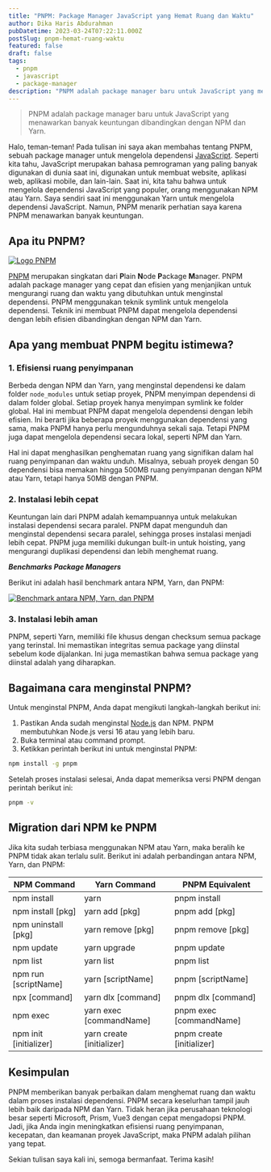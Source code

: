 ```yaml
---
title: "PNPM: Package Manager JavaScript yang Hemat Ruang dan Waktu"
author: Dika Haris Abdurahman
pubDatetime: 2023-03-24T07:22:11.000Z
postSlug: pnpm-hemat-ruang-waktu
featured: false
draft: false
tags:
  - pnpm
  - javascript
  - package-manager
description: "PNPM adalah package manager baru untuk JavaScript yang menawarkan banyak keuntungan dibandingkan dengan NPM dan Yarn."
---
```


> PNPM adalah package manager baru untuk JavaScript yang menawarkan banyak keuntungan dibandingkan dengan NPM dan Yarn.

Halo, teman-teman! Pada tulisan ini saya akan membahas tentang PNPM, sebuah package manager untuk mengelola dependensi [JavaScript](https://developer.mozilla.org/en-US/docs/Web/JavaScript). Seperti kita tahu, JavaScript merupakan bahasa pemrograman yang paling banyak digunakan di dunia saat ini, digunakan untuk membuat website, aplikasi web, aplikasi mobile, dan lain-lain. Saat ini, kita tahu bahwa untuk mengelola dependensi JavaScript yang populer, orang menggunakan NPM atau Yarn. Saya sendiri saat ini menggunakan Yarn untuk mengelola dependensi JavaScript. Namun, PNPM menarik perhatian saya karena PNPM menawarkan banyak keuntungan.

## Apa itu PNPM?

<div>
  <a href="/assets/pnpm-no-name-with-frame.svg">
    <img src="/assets/pnpm-no-name-with-frame.svg" class="sm:w-1/1 mx-auto" alt="Logo PNPM">
  </a>
</div>

[PNPM](https://pnpm.io/) merupakan singkatan dari **P**lain **N**ode **P**ackage **M**anager. PNPM adalah package manager yang cepat dan efisien yang menjanjikan untuk mengurangi ruang dan waktu yang dibutuhkan untuk menginstal dependensi. PNPM menggunakan teknik symlink untuk mengelola dependensi. Teknik ini membuat PNPM dapat mengelola dependensi dengan lebih efisien dibandingkan dengan NPM dan Yarn.

## Apa yang membuat PNPM begitu istimewa?

### 1. Efisiensi ruang penyimpanan

Berbeda dengan NPM dan Yarn, yang menginstal dependensi ke dalam folder `node_modules` untuk setiap proyek, PNPM menyimpan dependensi di dalam folder global. Setiap proyek hanya menyimpan symlink ke folder global. Hal ini membuat PNPM dapat mengelola dependensi dengan lebih efisien. Ini berarti jika beberapa proyek menggunakan dependensi yang sama, maka PNPM hanya perlu mengunduhnya sekali saja. Tetapi PNPM juga dapat mengelola dependensi secara lokal, seperti NPM dan Yarn.

Hal ini dapat menghasilkan penghematan ruang yang signifikan dalam hal ruang penyimpanan dan waktu unduh. Misalnya, sebuah proyek dengan 50 dependensi bisa memakan hingga 500MB ruang penyimpanan dengan NPM atau Yarn, tetapi hanya 50MB dengan PNPM.

### 2. Instalasi lebih cepat

Keuntungan lain dari PNPM adalah kemampuannya untuk melakukan instalasi dependensi secara paralel. PNPM dapat mengunduh dan menginstal dependensi secara paralel, sehingga proses instalasi menjadi lebih cepat. PNPM juga memiliki dukungan built-in untuk hoisting, yang mengurangi duplikasi dependensi dan lebih menghemat ruang.

***Benchmarks Package Managers***

Berikut ini adalah hasil benchmark antara NPM, Yarn, dan PNPM:

<div>
  <a href="/assets/alotta-files.svg">
    <img src="/assets/alotta-files.svg" class="sm:w-1/1 mx-auto" alt="Benchmark antara NPM, Yarn, dan PNPM">
  </a>
</div>

### 3. Instalasi lebih aman

PNPM, seperti Yarn, memiliki file khusus dengan checksum semua package yang terinstal. Ini memastikan integritas semua package yang diinstal sebelum kode dijalankan. Ini juga memastikan bahwa semua package yang diinstal adalah yang diharapkan.

## Bagaimana cara menginstal PNPM?

Untuk menginstal PNPM, Anda dapat mengikuti langkah-langkah berikut ini:

1. Pastikan Anda sudah menginstal [Node.js](https://nodejs.org/) dan NPM. PNPM membutuhkan Node.js versi 16 atau yang lebih baru.
2. Buka terminal atau command prompt.
3. Ketikkan perintah berikut ini untuk menginstal PNPM:

```bash
npm install -g pnpm
```

Setelah proses instalasi selesai, Anda dapat memeriksa versi PNPM dengan perintah berikut ini:

```bash
pnpm -v
```

## Migration dari NPM ke PNPM

Jika kita sudah terbiasa menggunakan NPM atau Yarn, maka beralih ke PNPM tidak akan terlalu sulit. Berikut ini adalah perbandingan antara NPM, Yarn, dan PNPM:

| NPM Command            | Yarn Command              | PNPM Equivalent           |
| ---------------------- | ------------------------- | ------------------------- |
| npm install            | yarn                      | pnpm install              |
| npm install [pkg]      | yarn add [pkg]            | pnpm add [pkg]            |
| npm uninstall [pkg]    | yarn remove [pkg]         | pnpm remove [pkg]         |
| npm update             | yarn upgrade              | pnpm update               |
| npm list               | yarn list                 | pnpm list                 |
| npm run [scriptName]   | yarn [scriptName]         | pnpm [scriptName]         |
| npx [command]          | yarn dlx [command]        | pnpm dlx [command]        |
| npm exec               | yarn exec [commandName]   | pnpm exec [commandName]   |
| npm init [initializer] | yarn create [initializer] | pnpm create [initializer] |

## Kesimpulan

PNPM memberikan banyak perbaikan dalam menghemat ruang dan waktu dalam proses instalasi dependensi. PNPM secara keselurhan tampil jauh lebih baik daripada NPM dan Yarn. Tidak heran jika perusahaan teknologi besar seperti Microsoft, Prism, Vue3 dengan cepat mengadopsi PNPM. Jadi, jika Anda ingin meningkatkan efisiensi ruang penyimpanan, kecepatan, dan keamanan proyek JavaScript, maka PNPM adalah pilihan yang tepat.

Sekian tulisan saya kali ini, semoga bermanfaat. Terima kasih!
